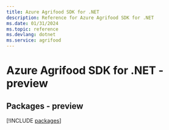 ```yaml
---
title: Azure Agrifood SDK for .NET
description: Reference for Azure Agrifood SDK for .NET
ms.date: 01/31/2024
ms.topic: reference
ms.devlang: dotnet
ms.service: agrifood
---
```

# Azure Agrifood SDK for .NET - preview
## Packages - preview
[!INCLUDE [packages](agrifood-index.md)]
